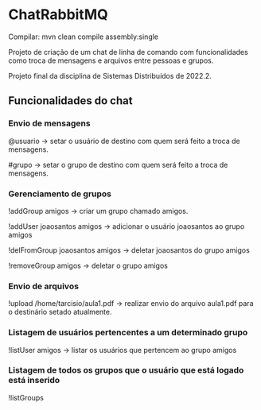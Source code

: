 # ChatRabbitMQ
    
Compilar: mvn clean compile assembly:single

Projeto de criação de um chat de linha de comando com funcionalidades como troca de mensagens e arquivos entre pessoas e grupos.

Projeto final da disciplina de Sistemas Distribuídos de 2022.2.

## Funcionalidades do chat

### Envio de mensagens

@usuario -> setar o usuário de destino com quem será feito a troca de mensagens.

#grupo -> setar o grupo de destino com quem será feito a troca de mensagens.

### Gerenciamento de grupos
!addGroup amigos -> criar um grupo chamado amigos.

!addUser joaosantos amigos -> adicionar o usuário joaosantos ao grupo amigos

!delFromGroup joaosantos amigos -> deletar joaosantos do grupo amigos

!removeGroup amigos -> deletar o grupo amigos

### Envio de arquivos

!upload /home/tarcisio/aula1.pdf -> realizar envio do arquivo aula1.pdf para o destinário setado atualmente.

### Listagem de usuários pertencentes a um determinado grupo

!listUser amigos -> listar os usuários que pertencem ao grupo amigos

### Listagem de todos os grupos que o usuário que está logado está inserido

!listGroups
